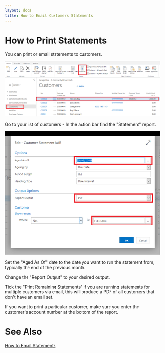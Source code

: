```yaml
---
layout: docs
title: How to Email Customers Statements
---
```

# How to Print Statements

You can print or email statements to customers.

![](media/garagehive-statements-how-to-print.png)

Go to your list of customers - In the action bar find the "Statement" report. 

![](media/garagehive-statements-how-to-print-report.png)

Set the "Aged As Of" date to the date you want to run the statement from, typically the end of the previous month. 

Change the "Report Output" to your desired output.

Tick the "Print Remaining Statements" if you are running statements for multiple customers via email, this will produce a PDF of all customers that don't have an email set. 

If you want to print a particular customer, make sure you enter the customer's account number at the bottom of the report. 

# See Also
[How to Email Statements](https://docs.garagehive.co.uk/docs/garagehive-statements-how-to-email.html "How to email Statements")
